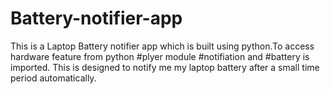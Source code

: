 # Battery-notifier-app
This is a Laptop Battery notifier app which is built using python.To access hardware feature from python #plyer module #notifiation and #battery is imported.
This is designed to notify me my laptop battery after a small time period automatically.
